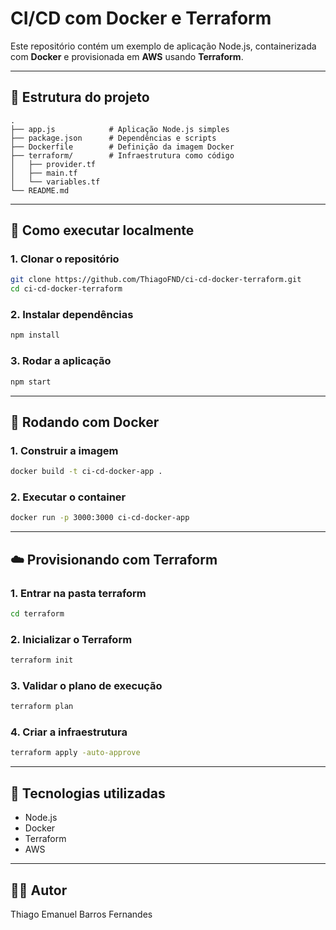 # CI/CD com Docker e Terraform

Este repositório contém um exemplo de aplicação Node.js, containerizada com **Docker** e provisionada em **AWS** usando **Terraform**.

---

## 📂 Estrutura do projeto

```
.
├── app.js            # Aplicação Node.js simples
├── package.json      # Dependências e scripts
├── Dockerfile        # Definição da imagem Docker
├── terraform/        # Infraestrutura como código
│   ├── provider.tf
│   ├── main.tf
│   └── variables.tf
└── README.md
```

---

## 🚀 Como executar localmente

### 1. Clonar o repositório
```bash
git clone https://github.com/ThiagoFND/ci-cd-docker-terraform.git
cd ci-cd-docker-terraform
```

### 2. Instalar dependências
```bash
npm install
```

### 3. Rodar a aplicação
```bash
npm start
```

---

## 🐳 Rodando com Docker

### 1. Construir a imagem
```bash
docker build -t ci-cd-docker-app .
```

### 2. Executar o container
```bash
docker run -p 3000:3000 ci-cd-docker-app
```

---

## ☁️ Provisionando com Terraform

### 1. Entrar na pasta terraform
```bash
cd terraform
```

### 2. Inicializar o Terraform
```bash
terraform init
```

### 3. Validar o plano de execução
```bash
terraform plan
```

### 4. Criar a infraestrutura
```bash
terraform apply -auto-approve
```

---

## 📖 Tecnologias utilizadas
- Node.js
- Docker
- Terraform
- AWS

---

## 👨‍💻 Autor
Thiago Emanuel Barros Fernandes
